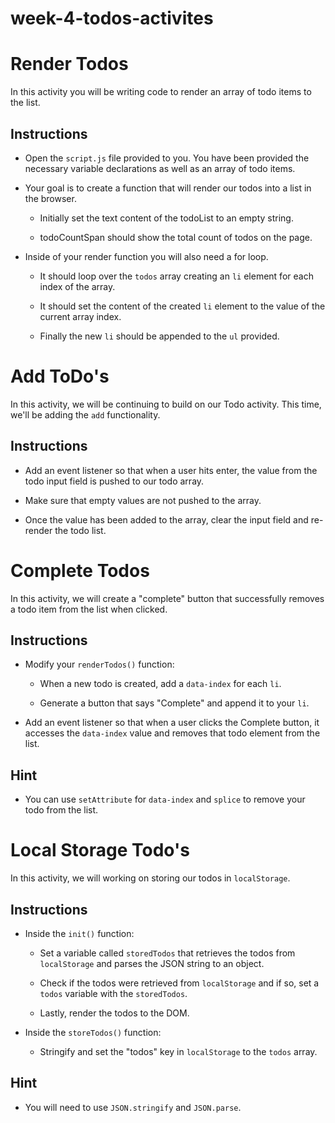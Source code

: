 # week-4-todos-activites

# Render Todos

In this activity you will be writing code to render an array of todo items to the list.

## Instructions

* Open the `script.js` file provided to you. You have been provided the necessary variable declarations as well as an array of todo items.

* Your goal is to create a function that will render our todos into a list in the browser.

  * Initially set the text content of the todoList to an empty string.
  
  * todoCountSpan should show the total count of todos on the page.
  
* Inside of your render function you will also need a for loop.

  * It should loop over the `todos` array creating an `li` element for each index of the array.
  
  * It should set the content of the created `li` element to the value of the current array index.
  
  * Finally the new `li` should be appended to the `ul` provided.

# Add ToDo's

In this activity, we will be continuing to build on our Todo activity. This time, we'll be adding the `add` functionality.

## Instructions

* Add an event listener so that when a user hits enter, the value from the todo input field is pushed to our todo array.

* Make sure that empty values are not pushed to the array.

* Once the value has been added to the array, clear the input field and re-render the todo list.

# Complete Todos

In this activity, we will create a "complete" button that successfully removes a todo item from the list when clicked.

## Instructions

* Modify your `renderTodos()` function:

  * When a new todo is created, add a `data-index` for each `li`.

  * Generate a button that says "Complete" and append it to your `li`.

* Add an event listener so that when a user clicks the Complete button, it accesses the `data-index` value and removes that todo element from the list.

## Hint

* You can use `setAttribute` for `data-index` and `splice` to remove your todo from the list.

# Local Storage Todo's

In this activity, we will working on storing our todos in `localStorage`. 

## Instructions

* Inside the `init()` function:

  * Set a variable called `storedTodos` that retrieves the todos from `localStorage` and parses the JSON string to an object.

  * Check if the todos were retrieved from `localStorage` and if so, set a `todos` variable with the `storedTodos`.

  * Lastly, render the todos to the DOM.

* Inside the `storeTodos()` function:

  * Stringify and set the "todos" key in `localStorage` to the `todos` array.

## Hint

* You will need to use `JSON.stringify` and `JSON.parse`.
